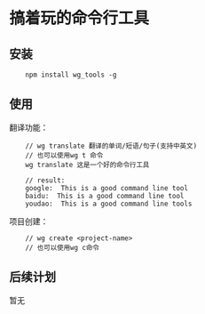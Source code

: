 # 搞着玩的命令行工具


## 安装
```shell
    npm install wg_tools -g
```

## 使用

翻译功能：
```shell
    // wg translate 翻译的单词/短语/句子(支持中英文)
    // 也可以使用wg t 命令
    wg translate 这是一个好的命令行工具

    // result:
    google:  This is a good command line tool
    baidu:  This is a good command line tool
    youdao:  This is a good command line tools

```

项目创建：
```shell
    // wg create <project-name>
    // 也可以使用wg c命令
```


## 后续计划

暂无
